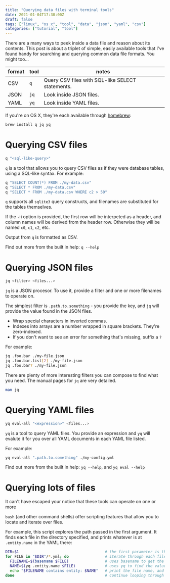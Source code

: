 ```yaml
---
title: "Querying data files with terminal tools"
date: 2021-01-04T17:30:00Z
draft: false
tags: ["linux", "os x", "tool", "data", "json", "yaml", "csv"]
categories: ["tutorial", "tool"]
---
```


There are a many ways to peek inside a data file and reason about its contents.
This post is about a triplet of simple, easily available tools that
I've found handy for searching and querying common data file formats.
You might too...

| format | tool | notes |
|--------|------|-------|
| CSV | `q` | Query CSV files with SQL-like SELECT statements. |
| JSON | `jq` | Look inside JSON files. |
| YAML | `yq` | Look inside YAML files. |

If you're on OS X, they're each available through [homebrew](https://brew.sh/):

```bash
brew install q jq yq
```

# Querying CSV files

```bash
q "<sql-like-query>"
```

`q` is a tool that allows you to query CSV files as if they were database tables,
using a SQL-like syntax. For example:

```bash
q "SELECT COUNT(*) FROM ./my-data.csv"
q "SELECT * FROM ./my-data.csv"
q "SELECT * FROM ./my-data.csv WHERE c2 > 50"
```

`q` supports all `sqlite3` query constructs, and filenames are substituted for the tables themselves.

If the `-H` option is provided, the first row will be interpeted as a header, and column names will be derived from the header row.
Otherwise they will be named `c0`, `c1`, `c2`, etc.

Output from `q` is formatted as CSV.

Find out more from the built in help: `q --help`

# Querying JSON files

```bash
jq <filter> <files...>
```

`jq` is a JSON procesor. To use it, provide a filter and one or more filenames to operate on.

The simplest filter is `.path.to.something` - you provide the key, and `jq` will provide the value found in the JSON files.

* Wrap special characters in inverted commas.
* Indexes into arrays are a number wrapped in square brackets. They're zero-indexed. 
* If you don't want to see an error for something that's missing, suffix a `?`

For example:

```bash
jq .foo.bar ./my-file.json
jq .foo.bar.list[2] ./my-file.json
jq .foo.bar? ./my-file.json
```

There are plenty of more interesting filters you can compose to find what you need. The manual pages for `jq` are very detailed.

```bash
man jq
```

# Querying YAML files

```bash
yq eval-all "<expression>" <files...>
```

`yq` is a tool to query YAML files. You provide an expression and `yq` will evalute it for you over
all YAML documents in each YAML file listed.

For example:

```bash
yq eval-all ".path.to.something" ./my-config.yml
```

Find out more from the built in help: `yq --help`, and `yq eval --help`

# Querying lots of files

It can't have escaped your notice that these tools can operate on one or more 

`bash` (and other command shells) offer scripting features that allow you to locate and iterate over files.

For example, this script explores the path passed in the first argument.
It finds each file in the directory specified, and prints whatever is at `.entity.name` in the YAML there:

```bash
DIR=$1                                      # the first parameter is the directory to search
for FILE in "$DIR"/*.yml; do                # iterate through each file in the directory
  FILENAME=$(basename $FILE)                # uses basename to get the filename without the path
  NAME=$(yq .entity.name $FILE)             # uses yq to find the value at .entity.name in the file
  echo "$FILENAME contains entity: $NAME"   # print the file name, and entity name found in the file
done                                        # continue looping through the files
```
